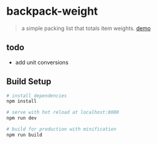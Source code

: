 # backpack-weight
> a simple packing list that totals item weights.
[demo]( https://improvshark.github.io/backpack-weight/ )

## todo

  - add unit conversions

## Build Setup

``` bash
# install dependencies
npm install

# serve with hot reload at localhost:8080
npm run dev

# build for production with minification
npm run build
```
